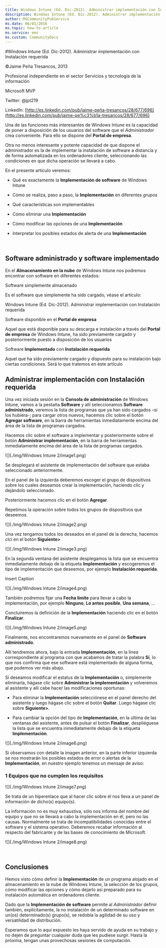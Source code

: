 ```yaml
---
title: Windows Intune (Ed. Dic-2012). Administrar implementación con Instalación requerida
description: Windows Intune (Ed. Dic-2012). Administrar implementación con Instalación requerida
author: MSCommunityPubService
ms.date: 06/01/2016
ms.topic: how-to-article
ms.service: ems
ms.custom: CommunityDocs
---
```











#Windows Intune (Ed. Dic-2012). Administrar implementación con Instalación requerida


©Jaime Peña Tresancos, 2013

Profesional independiente en el sector Servicios y tecnología de la
información

Microsoft MVP

Twitter: @jpt219

LinkedIn:
[http://es.linkedin.com/pub/jaime-peña-tresancos/28/677/696](http://es.linkedin.com/pub/jaime-pe%c3%b1a-tresancos/28/677/696)

Una de las funciones más interesantes de Windows Intune es la capacidad
de poner a disposición de los usuarios del software que el
*Administrador* crea conveniente. Para ello se dispone del **Portal de
empresa**.

Otra no menos interesante y potente capacidad de que dispone el
administrador es la de implementar la instalación de software a
distancia y de forma automatizada en los ordenadores cliente,
seleccionando las condiciones en que dicha operación se llevará a cabo.

En el presente artículo veremos:

- Qué es exactamente la **Implementación de software** de Windows Intune

- Cómo se realiza, paso a paso, la **Implementación** en diferentes
*grupos*

- Qué características son implementables

- Cómo eliminar una **Implementación**

- Cómo modificar las opciones de una **Implementación**

- Interpretar los posibles estados de alerta de una **Implementación**

 

Software administrado y software implementado
---------------------------------------------

En el **Almacenamiento en la nube** de Windows Intune nos podremos
encontrar con software en diferentes estados:

Software simplemente almacenado

Es el software que simplemente ha sido cargado, véase el artículo:

Windows Intune (Ed. Dic-2012). Administrar implementación con Instalación requerida

Software disponible en el **Portal de empresa**

Aquel que está disponible para su descarga e instalación a través del
**Portal de empresa** de Windows Intune, ha sido previamente cargado y
posteriormente puesto a disposición de los usuarios

Software **Implementado** con **Instalación requerida**

Aquel que ha sido previamente cargado y dispuesto para su instalación
bajo ciertas condiciones. Será lo que tratemos en éste artículo

Administrar implementación con Instalación requerida
----------------------------------------------------

Una vez iniciada sesión en la **Consola de administración** de Windows
Intune, vamos a la pestaña **Software** y allí seleccionamos **Software
administrado**, veremos la lista de programas que ya han sido cargados
–si los hubiera-; para cargar otros nuevos, hacemos clic sobre el botón
**Agregar software**, en la barra de herramientas inmediatamente encima
del área de la lista de programas cargados.

Hacemos clic sobre el software a implementar y posteriormente sobre el
botón **Administrar implementación**, en la barra de herramientas
inmediatamente encima del área de la lista de programas cargados.

![](./img/Windows Intune 2/image1.png)
    

Se desplegará el asistente de implementación del software que estaba
seleccionado anteriormente.

En el panel de la izquierda deberemos escoger el grupo de dispositivos
sobre los cuales deseamos crear la implementación, haciendo clic y
dejándolo seleccionado.

Posteriormente hacemos clic en el botón **Agregar**.

Repetimos la operación sobre todos los grupos de dispositivos que
deseemos.

![](./img/Windows Intune 2/image2.png)
    

Una vez tengamos todos los deseados en el panel de la derecha, hacemos
clci en el botón **Siguiente&gt;**

![](./img/Windows Intune 2/image3.png)
    

En la segunda ventana del asistente desplegamos la lista que se
encuentra inmediatamente debajo de la etiqueta **Implementación** y
escogeremos el tipo de implementación que deseemos, por ejemplo
**Instalación requerida**.

Insert Caption

<!-- -->

![](./img/Windows Intune 2/image4.png)
    

También podremos fijar una **Fecha límite** para llevar a cabo la
implementación, por ejemplo **Ninguno**, **Lo antes posible**, **Una
semana**, …

Concluiremos la definición de la **Implementación** haciendo clic en el
botón **Finalizar**.

![](./img/Windows Intune 2/image5.png)
    

Finalmente, nos encontraremos nuevamente en el panel de **Software
administrado**.

Allí tendremos ahora, bajo la entrada **Implementación**, en la línea
correspondiente al programa con que acabamos de tratar la palabra
**Sí**, lo que nos confirma que ese software está implementado de alguna
forma, que podemos ver más abajo.

Si deseamos modificar el estatus de la **Implementación** o, simplemente
eliminarla, hágase clic sobre **Administrar la implementación** y
volveremos al asistente y allí cabe hacer las modificaciones oportunas:

- Para eliminar la **Implementación** selecciónese en el panel derecho del
asistente y luego hágase clic sobre el botón **Quitar**. Luego hágase
clic sobre **Siguiente&gt;**.

- Para cambiar la opción del tipo de **Implementación**, en la última de
las ventanas del asistente, antes de pulsar el botón **Finalizar**,
despliéguese la lista que se encuentra inmediatamente debajo de la
etiqueta **Implementación**.

![](./img/Windows Intune 2/image6.png)
    

Si observamos con detalle la imagen anterior, en la parte inferior
izquierda se nos mostrarán los posibles estados de error o alertas de la
**Implementación**, en nuestro ejemplo tenemos un mensaje de aviso:

### 1 Equipos que no cumplen los requisitos

![](./img/Windows Intune 2/image7.png)
    

Se trata de un hiperenlace que al hacer clic sobre él nos lleva a un
panel de información de dicho(s) equipo(s).

La información no es muy exhaustiva, sólo nos informa del nombre del
equipo y que no se llevará a cabo la implementación en él, pero no las
causas. Normalmente se trata de incompatibilidades conocidas entre el
software y el sistema operativo. Deberemos recabar información al
respecto del fabricante y de las bases de conocimiento de Microsoft.

![](./img/Windows Intune 2/image8.png)
    
 

Conclusiones
------------

Hemos visto cómo definir la **Implementación** de un programa alojado en
el almacenamiento en la nube de Windows Intune, la selección de los
grupos, cómo modificar las opciones y cómo dejarlo así preparado para su
instalación automática en ordenadores cliente.

Dado que la **Implementación de software** permite al *Administrador*
definir también, explícitamente, la no instalación de un determinado
software en un(os) determinado(s) grupo(s), se redobla la agilidad de su
uso y versatilidad de distribución.

Esperamos que lo aquí expuesto les haya servido de ayuda en su trabajo y
no dejen de preguntar cualquier duda que les pudiese surgir. Hasta la
próxima, tengan unas provechosas sesiones de computación.


